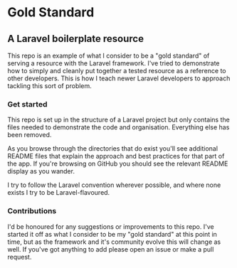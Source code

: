 # Gold Standard
## A Laravel boilerplate resource

This repo is an example of what I consider to be a "gold standard" of serving a resource with the Laravel framework. I've tried to demonstrate how to simply and cleanly put together a tested resource as a reference to other developers. This is how I teach newer Laravel developers to approach tackling this sort of problem.

### Get started

This repo is set up in the structure of a Laravel project but only contains the files needed to demonstrate the code and organisation. Everything else has been removed.

As you browse through the directories that do exist you'll see additional README files that explain the approach and best practices for that part of the app. If you're browsing on GitHub you should see the relevant README display as you wander.

I try to follow the Laravel convention wherever possible, and where none exists I try to be Laravel-flavoured.

### Contributions

I'd be honoured for any suggestions or improvements to this repo. I've started it off as what I consider to be my "gold standard" at this point in time, but as the framework and it's community evolve this will change as well. If you've got anything to add please open an issue or make a pull request.
